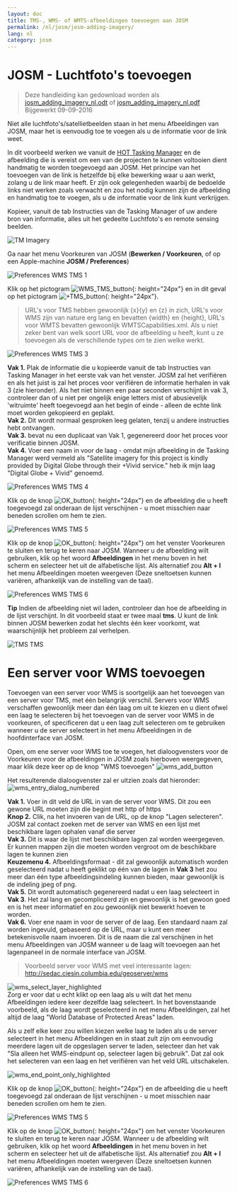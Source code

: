 ```yaml
---
layout: doc
title: TMS-, WMS- of WMTS-afbeeldingen toevoegen aan JOSM 
permalink: /nl/josm/josm-adding-imagery/
lang: nl
category: josm
---
```


JOSM - Luchtfoto's toevoegen
================

> Deze handleiding kan gedownload worden als [josm_adding_imagery_nl.odt](/files/josm_adding_imagery_nl.odt) of [josm_adding_imagery_nl.pdf](/files/josm_adding_imagery_nl.pdf)  
> Bijgewerkt 09-09-2016  

Niet alle luchtfoto's/satellietbeelden staan in het menu Afbeeldingen van JOSM, maar het is eenvoudig toe te voegen als u de informatie voor de link weet.  

In dit voorbeeld werken we vanuit de [HOT Tasking Manager](http://tasks.hotosm.org/) en de afbeelding die is vereist om een van de projecten te kunnen voltooien dient handmatig te worden toegevoegd aan JOSM. Het principe van het toevoegen van de link is hetzelfde bij elke bewerking waar u aan werkt, zolang u de link maar heeft. Er zijn ook gelegenheden waarbij de bedoelde links niet werken zoals verwacht en zou het nodig kunnen zijn de afbeelding en handmatig toe te voegen, als u de informatie voor de link kunt verkrijgen.  

Kopieer, vanuit de tab Instructies van de Tasking Manager of uw andere bron van informatie, alles uit het gedeelte Luchtfoto's en remote sensing beelden.  

![TM Imagery][]

Ga naar het menu Voorkeuren van JOSM (**Bewerken / Voorkeuren**, of op een Apple-machine **JOSM / Preferences**)  

![Preferences WMS TMS 1][]

Klik op het pictogram ![WMS_TMS_button][]{: height="24px"} en in dit geval op het pictogram ![+TMS_button][]{: height="24px"}.  

> URL's voor TMS hebben gewoonlijk {x}{y} en {z} in zich, URL's voor WMS zijn van nature erg lang en bevatten {width} en {height}, URL's voor WMTS bevatten gewoonlijk WMTSCapabilities.xml. Als u niet zeker bent van welk soort URL voor de afbeelding u heeft, kunt u ze toevoegen als de verschillende types om te zien welke werkt.  

![Preferences WMS TMS 3][]

**Vak 1.** Plak de informatie die u kopieerde vanuit de tab Instructies van Tasking Manager in het eerste vak van het venster. JOSM zal het verifiëren en als het juist is zal het proces voor verifiëren de informatie herhalen in vak 3 (zie hieronder). Als het niet binnen een paar seconden verschijnt in vak 3, controleer dan of u niet per ongelijk enige letters mist of abusievelijk 'witruimte' heeft toegevoegd aan het begin of einde - alleen de echte link moet worden gekopieerd en geplakt.  
**Vak 2.** Dit wordt normaal gesproken leeg gelaten, tenzij u andere instructies hebt ontvangen.  
**Vak 3.** bevat nu een duplicaat van Vak 1, gegenereerd door het proces voor verificatie binnen JOSM.  
**Vak 4.** Voer een naam in voor de laag - omdat mijn afbeelding in de Tasking Manager werd vermeld als "Satellite imagery for this project is kindly provided by Digital Globe through their +Vivid service." heb ik mijn laag "Digital Globe + Vivid" genoemd.  

![Preferences WMS TMS 4][]

Klik op de knop ![OK_button][]{: height="24px"} en de afbeelding die u heeft toegevoegd zal onderaan de lijst verschijnen - u moet misschien naar beneden scrollen om hem te zien.  

![Preferences WMS TMS 5][]

Klik op de knop ![OK_button][]{: height="24px"} om het venster Voorkeuren te sluiten en terug te keren naar JOSM. Wanneer u de afbeelding wilt gebruiken, klik op het woord **Afbeeldingen** in het menu boven in het scherm en selecteer het uit de alfabetische lijst. Als alternatief zou **Alt + I** het menu Afbeeldingen moeten weergeven (Deze sneltoetsen kunnen variëren, afhankelijk van de instelling van de taal).  

![Preferences WMS TMS 6][]

**Tip** Indien de afbeelding niet wil laden, controleer dan hoe de afbeelding in de lijst verschijnt. In dit voorbeeld staat er twee maal **tms**. U kunt de link binnen JOSM bewerken zodat het slechts één keer voorkomt, wat waarschijnlijk het probleem zal verhelpen.

![TMS TMS][]

Een server voor WMS toevoegen
===========

Toevoegen van een server voor WMS is soortgelijk aan het toevoegen van een server voor TMS, met één belangrijk verschil. Servers voor WMS verschaffen gewoonlijk meer dan één laag om uit te kiezen en u dient ofwel een laag te selecteren bij het toevoegen van de server voor WMS in de voorkeuren, of specificeren dat u een laag zult selecteren om te gebruiken wanneer u de server selecteert in het menu Afbeeldingen in de hoofdinterface van JOSM.

Open, om ene server voor WMS toe te voegen, het dialoogvensters voor de Voorkeuren voor de afbeeldingen in JOSM zoals hierboven weergegeven, maar klik deze keer op de knop "WMS toevoegen" ![wms_add_button][]

Het resulterende dialoogvenster zal er uitzien zoals dat hieronder:
![wms_entry_dialog_numbered][]

**Vak 1.** Voer in dit veld de URL in van de server voor WMS. Dit zou een gewone URL moeten zijn die begint met http of https  
**Knop 2.** Clik, na het invoeren van de URL, op de knop "Lagen selecteren". JOSM zal contact zoeken met de server van WMS en een lijst met beschikbare lagen ophalen vanaf die server  
**Vak 3.** Dit is waar de lijst met beschikbare lagen zal worden weergegeven. Er kunnen mappen zijn die moeten worden vergroot om de beschikbare lagen te kunnen zien  
**Keuzemenu 4.** Afbeeldingsformaat - dit zal gewoonlijk automatisch worden geselecteerd nadat u heeft geklikt op één van de lagen in **Vak 3** het zou meer dan één type afbeeldingsindeling kunnen bieden, maar gewoonlijk is de indeling jpeg of png.  
**Vak 5.** Dit wordt automatisch gegenereerd nadat u een laag selecteert in **Vak 3**. Het zal lang en gecompliceerd zijn en gewoonlijk is het gewoon goed en is het meer informatief en zou gewoonlijk niet bewerkt hoeven te worden.  
**Vak 6.** Voer ene naam in voor de server of de laag. Een standaard naam zal worden ingevuld, gebaseerd op de URL, maar u kunt een meer betekenisvolle naam invoeren. Dit is de naam die zal verschijnen in het menu Afbeeldingen van JOSM  wanneer u de laag wilt toevoegen aan het lagenpaneel in de normale interface van JOSM.  

> Voorbeeld server voor WMS met veel interessante lagen: http://sedac.ciesin.columbia.edu/geoserver/wms  

![wms_select_layer_highlighted][]  
Zorg er voor dat u echt klikt op een laag als u wilt dat het menu Afbeeldingen iedere keer dezelfde laag selecteert. In het bovenstaande voorbeeld, als de laag wordt geselecteerd in net menu Afbeeldingen, zal het altijd de laag "World Database of Protected Areas" laden.

Als u zelf elke keer zou willen kiezen welke laag te laden als u de server selecteert in het menu Afbeeldingen en in staat zult zijn om eenvoudig meerdere lagen uit de opgeslagen server te laden, selecteer dan het vak "Sla alleen het WMS-eindpunt op, selecteer lagen bij gebruik". Dat zal ook het selecteren van een laag en het verifiëren van het veld URL uitschakelen. 

![wms_end_point_only_highlighted][]  

Klik op de knop ![OK_button][]{: height="24px"} en de afbeelding die u heeft toegevoegd zal onderaan de lijst verschijnen - u moet misschien naar beneden scrollen om hem te zien.  

![Preferences WMS TMS 5][]

Klik op de knop ![OK_button][]{: height="24px"} om het venster Voorkeuren te sluiten en terug te keren naar JOSM. Wanneer u de afbeelding wilt gebruiken, klik op het woord **Afbeeldingen** in het menu boven in het scherm en selecteer het uit de alfabetische lijst. Als alternatief zou **Alt + I** het menu Afbeeldingen moeten weergeven (Deze sneltoetsen kunnen variëren, afhankelijk van de instelling van de taal).  

![Preferences WMS TMS 6][]

[Preferences WMS TMS 1]: /images/josm/JOSM_TMS_1.png
[TM Imagery]: /images/josm/JOSM_TMS_2.png
[WMS_TMS_button]: /images/josm/josm_preferences-wms-tms.png
[+TMS_button]: /images/josm/+TMS.png
[OK_button]: /images/josm/josm_OK_button.png
[Preferences WMS TMS 3]: /images/josm/JOSM_TMS_3.png
[Preferences WMS TMS 4]: /images/josm/JOSM_TMS_4.png
[Preferences WMS TMS 5]: /images/josm/JOSM_TMS_5.png
[Preferences WMS TMS 6]: /images/josm/JOSM_TMS_6.png
[TMS TMS]: /images/josm/JOSM_TMS_TMS.png
[wms_add_button]: /images/josm/wms_add_button.jpg
[wms_select_layer_highlight]: /images/josm/wms_select_layer_highlight.jpg
[wms_entry_dialog_numbered]: /images/josm/wms_entry_dialog_numbered.jpg
[wms_end_point_only_highlighted]: /images/josm/wms_end_point_only_highlighted.jpg
[wms_select_layer_highlighted]: /images/josm/wms_select_layer_highlighted.jpg